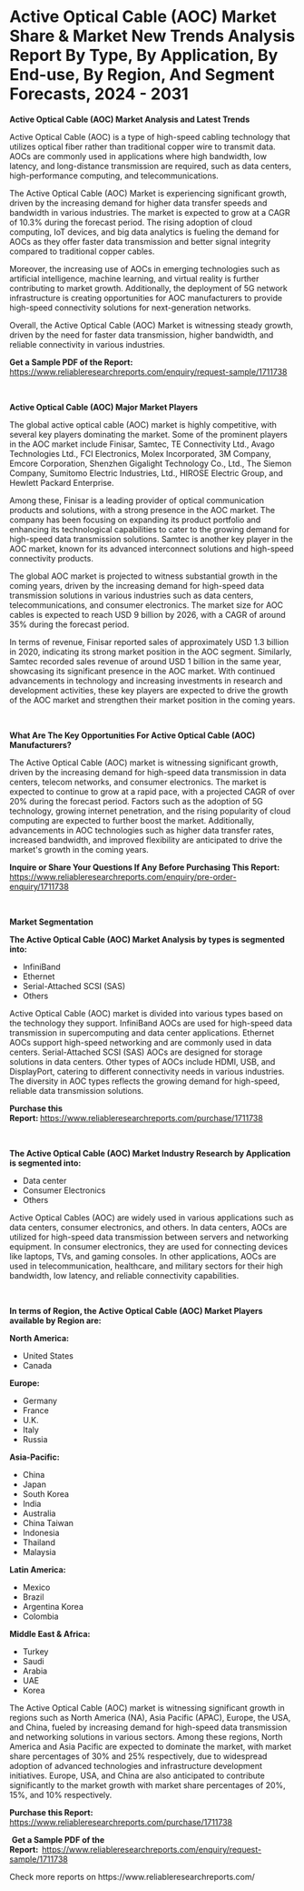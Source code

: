 <p><h1>Active Optical Cable (AOC) Market Share & Market New Trends Analysis Report By Type, By Application, By End-use, By Region, And Segment Forecasts, 2024 - 2031</h1></p><p><strong>Active Optical Cable (AOC) Market Analysis and Latest Trends</strong></p>
<p><p>Active Optical Cable (AOC) is a type of high-speed cabling technology that utilizes optical fiber rather than traditional copper wire to transmit data. AOCs are commonly used in applications where high bandwidth, low latency, and long-distance transmission are required, such as data centers, high-performance computing, and telecommunications.</p><p>The Active Optical Cable (AOC) Market is experiencing significant growth, driven by the increasing demand for higher data transfer speeds and bandwidth in various industries. The market is expected to grow at a CAGR of 10.3% during the forecast period. The rising adoption of cloud computing, IoT devices, and big data analytics is fueling the demand for AOCs as they offer faster data transmission and better signal integrity compared to traditional copper cables.</p><p>Moreover, the increasing use of AOCs in emerging technologies such as artificial intelligence, machine learning, and virtual reality is further contributing to market growth. Additionally, the deployment of 5G network infrastructure is creating opportunities for AOC manufacturers to provide high-speed connectivity solutions for next-generation networks.</p><p>Overall, the Active Optical Cable (AOC) Market is witnessing steady growth, driven by the need for faster data transmission, higher bandwidth, and reliable connectivity in various industries.</p></p>
<p><strong>Get a Sample PDF of the Report:&nbsp;</strong> <a href="https://www.reliableresearchreports.com/enquiry/request-sample/1711738">https://www.reliableresearchreports.com/enquiry/request-sample/1711738</a></p>
<p>&nbsp;</p>
<p><strong>Active Optical Cable (AOC) Major Market Players</strong></p>
<p><p>The global active optical cable (AOC) market is highly competitive, with several key players dominating the market. Some of the prominent players in the AOC market include Finisar, Samtec, TE Connectivity Ltd., Avago Technologies Ltd., FCI Electronics, Molex Incorporated, 3M Company, Emcore Corporation, Shenzhen Gigalight Technology Co., Ltd., The Siemon Company, Sumitomo Electric Industries, Ltd., HIROSE Electric Group, and Hewlett Packard Enterprise. </p><p>Among these, Finisar is a leading provider of optical communication products and solutions, with a strong presence in the AOC market. The company has been focusing on expanding its product portfolio and enhancing its technological capabilities to cater to the growing demand for high-speed data transmission solutions. Samtec is another key player in the AOC market, known for its advanced interconnect solutions and high-speed connectivity products. </p><p>The global AOC market is projected to witness substantial growth in the coming years, driven by the increasing demand for high-speed data transmission solutions in various industries such as data centers, telecommunications, and consumer electronics. The market size for AOC cables is expected to reach USD 9 billion by 2026, with a CAGR of around 35% during the forecast period.</p><p>In terms of revenue, Finisar reported sales of approximately USD 1.3 billion in 2020, indicating its strong market position in the AOC segment. Similarly, Samtec recorded sales revenue of around USD 1 billion in the same year, showcasing its significant presence in the AOC market. With continued advancements in technology and increasing investments in research and development activities, these key players are expected to drive the growth of the AOC market and strengthen their market position in the coming years.</p></p>
<p>&nbsp;</p>
<p><strong>What Are The Key Opportunities For Active Optical Cable (AOC) Manufacturers?</strong></p>
<p><p>The Active Optical Cable (AOC) market is witnessing significant growth, driven by the increasing demand for high-speed data transmission in data centers, telecom networks, and consumer electronics. The market is expected to continue to grow at a rapid pace, with a projected CAGR of over 20% during the forecast period. Factors such as the adoption of 5G technology, growing internet penetration, and the rising popularity of cloud computing are expected to further boost the market. Additionally, advancements in AOC technologies such as higher data transfer rates, increased bandwidth, and improved flexibility are anticipated to drive the market's growth in the coming years.</p></p>
<p><strong>Inquire or Share Your Questions If Any Before Purchasing This Report:</strong> <a href="https://www.reliableresearchreports.com/enquiry/pre-order-enquiry/1711738">https://www.reliableresearchreports.com/enquiry/pre-order-enquiry/1711738</a></p>
<p>&nbsp;</p>
<p><strong>Market Segmentation</strong></p>
<p><strong>The Active Optical Cable (AOC) Market Analysis by types is segmented into:</strong></p>
<p><ul><li>InfiniBand</li><li>Ethernet</li><li>Serial-Attached SCSI (SAS)</li><li>Others</li></ul></p>
<p><p>Active Optical Cable (AOC) market is divided into various types based on the technology they support. InfiniBand AOCs are used for high-speed data transmission in supercomputing and data center applications. Ethernet AOCs support high-speed networking and are commonly used in data centers. Serial-Attached SCSI (SAS) AOCs are designed for storage solutions in data centers. Other types of AOCs include HDMI, USB, and DisplayPort, catering to different connectivity needs in various industries. The diversity in AOC types reflects the growing demand for high-speed, reliable data transmission solutions.</p></p>
<p><strong>Purchase this Report:&nbsp;</strong><a href="https://www.reliableresearchreports.com/purchase/1711738">https://www.reliableresearchreports.com/purchase/1711738</a></p>
<p>&nbsp;</p>
<p><strong>The Active Optical Cable (AOC) Market Industry Research by Application is segmented into:</strong></p>
<p><ul><li>Data center</li><li>Consumer Electronics</li><li>Others</li></ul></p>
<p><p>Active Optical Cables (AOC) are widely used in various applications such as data centers, consumer electronics, and others. In data centers, AOCs are utilized for high-speed data transmission between servers and networking equipment. In consumer electronics, they are used for connecting devices like laptops, TVs, and gaming consoles. In other applications, AOCs are used in telecommunication, healthcare, and military sectors for their high bandwidth, low latency, and reliable connectivity capabilities.</p></p>
<p>&nbsp;</p>
<p><strong>In terms of Region, the Active Optical Cable (AOC) Market Players available by Region are:</strong></p>
<p>
    <p> <strong> North America: </strong>
        <ul>
            <li>United States</li>
            <li>Canada</li>
        </ul>
        </p> 
    <p> <strong> Europe: </strong>
        <ul>
            <li>Germany</li>
            <li>France</li>
            <li>U.K.</li>
            <li>Italy</li>
            <li>Russia</li>
        </ul>
        </p> 
    <p> <strong> Asia-Pacific: </strong>
        <ul>
            <li>China</li>
            <li>Japan</li>
            <li>South Korea</li>
            <li>India</li>
            <li>Australia</li>
            <li>China Taiwan</li>
            <li>Indonesia</li>
            <li>Thailand</li>
            <li>Malaysia</li>
        </ul>
        </p> 
    <p> <strong> Latin America: </strong>
        <ul>
            <li>Mexico</li>
            <li>Brazil</li>
            <li>Argentina Korea</li>
            <li>Colombia</li>
        </ul>
        </p> 
    <p> <strong> Middle East & Africa: </strong>
        <ul>
            <li>Turkey</li>
            <li>Saudi</li>
            <li>Arabia</li>
            <li>UAE</li>
            <li>Korea</li>
        </ul>
    </p>
    </p>
<p><p>The Active Optical Cable (AOC) market is witnessing significant growth in regions such as North America (NA), Asia Pacific (APAC), Europe, the USA, and China, fueled by increasing demand for high-speed data transmission and networking solutions in various sectors. Among these regions, North America and Asia Pacific are expected to dominate the market, with market share percentages of 30% and 25% respectively, due to widespread adoption of advanced technologies and infrastructure development initiatives. Europe, USA, and China are also anticipated to contribute significantly to the market growth with market share percentages of 20%, 15%, and 10% respectively.</p></p>
<p><strong>Purchase this Report: </strong><a href="https://www.reliableresearchreports.com/purchase/1711738">https://www.reliableresearchreports.com/purchase/1711738</a></p>
<p>&nbsp;<strong>Get a Sample PDF of the Report:&nbsp;&nbsp;</strong><a href="https://www.reliableresearchreports.com/enquiry/request-sample/1711738">https://www.reliableresearchreports.com/enquiry/request-sample/1711738</a></p>
<p><strong></strong></p>
<p>Check more reports on https://www.reliableresearchreports.com/</p>
